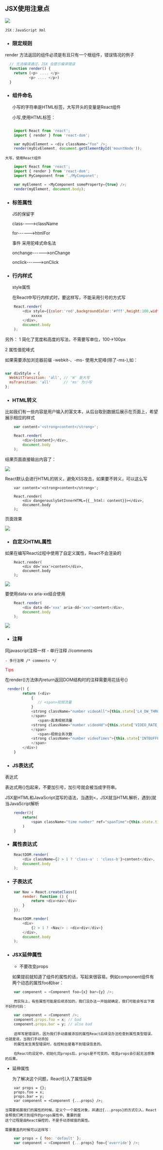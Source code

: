 ## JSX使用注意点

![](img/jsx.png)

	JSX：JavaScript Xml 

- ### 限定规则

render 方法返回的组件必须是有且只有一个根组件，错误情况的例子

``` javascript
  // 无法编译通过，JSX 会提示编译错误
  function render() {
    return (<p> .... </p>
           <p> .... </p>)
  }
```

- ### 组件命名

	小写的字符串是HTML标签，大写开头的变量是React组件

	小写,使用HTML标签：

``` javascript

	import React from 'react';
	import { render } from 'react-dom';

	var myDivElement = <div className="foo" />;
	render(myDivElement, document.getElementById('mountNode'));

```

	大写，使用React组件
``` javascript
	import React from 'react';
	import { render } from 'react-dom';
	import MyComponent from './MyComponet';

	var myElement = <MyComponent someProperty={true} />;
	render(myElement, document.body);

```

- ### 标签属性

	JS的保留字

	class---->className

	for------>htmlFor

	事件 采用驼峰式命名法

	onchange------>onChange

	onclick------>onClick

- ### 行内样式
	
	style属性

	在React中写行内样式时，要这样写，不能采用引号的方式写

``` javascript
	React.render(
	    <div style={{color:'red',backgroundColor:'#fff',height:100,width:100}}>
	        xxxxx
	    </div>,
	    document.body
	);
```
另外：
1 简化了宽度和高度的写法，不需要写单位，100->100px

2 属性值驼峰式 

如果需要添加浏览器前缀 -webkit-、-ms- 使用大驼峰(除了-ms-),如：

``` javascript

var divStyle = {
  WebkitTransition: 'all', // 'W' 是大写
  msTransition: 'all'      // 'ms' 为小写
};

```


- ### HTML转义

比如我们有一些内容是用户输入的富文本，从后台取到数据后展示在页面上，希望展示相应的样式

``` javascript
	var content='<strong>content</strong>';

	React.render(
	    <div>{content}</div>,
	    document.body
	);
```
结果页面直接输出内容了：

![](img/html-error.png)

React默认会进行HTML的转义，避免XSS攻击，如果要不转义，可以这么写

``` javascipt
	var content='<strong>content</strong>';    

	React.render(
	    <div dangerouslySetInnerHTML={{__html: content}}></div>,
	    document.body
	);
```
页面效果

![](img/html-right.png)

- ### 自定义HTML属性

如果在编写React过程中使用了自定义属性，React不会渲染的
``` javascipt
	React.render(
	    <div dd='xxx'>content</div>,
	    document.body
	);
```
![](img/self-attr-error.png)

要使用data-xx aria-xx结合使用
``` javascript
	React.render(
	    <div data-dd='xxx' aria-dd='xxx'>content</div>,
	    document.body
	);
```
![](img/self-attr-right.png)

- ### 注释
同javascript注释一样
	- 单行注释 //comments

	- 多行注释 /* comments */

<span style="color:red">Tips</span>

在render()方法体内return返回DOM结构时的注释需要用花括号{}
``` javascript
 render() {
        return (<div>
            {
               // <span>视频流量
            } 
            <strong className="number videoAll">{this.state['L4_DW_THROUGHPUT']}GB</strong>
            </span>
               <span>高清视频流量
            <strong className="number videoHd">{this.state['VIDEO_RATE_HIGH_THROUGHPUT']}GB</strong>
            </span>
               <span>视频业务次数
            <strong className="number videoTimes">{this.state['INTBUFFER_SR_TOTAL']}次</strong>
            </span>
        </div>)
    }
```

- ### JS表达式

表达式

表达式用{}包起来，不要加引号，加引号就会被当成字符串。

JSX是HTML和JavaScript混写的语法，当遇到<，JSX就当HTML解析，遇到{就当JavaScript解析

``` javascript
    render(){
        return(
            <span className="time number" ref="spanTime">{this.state.time}</span>
        )
    }
```
- ### 属性表达式

``` javascript
	ReactDOM.render(
	    <div className={2 > 1 ? 'class-a' : 'class-b'}>content</div>,
	    document.body
	);
```

- ### 子表达式

``` javascript
	var Nav = React.createClass({
	    render: function () {
	        return <div>nav</div>
	    }
	});

	ReactDOM.render(
	    <div>
	        {2 > 1 ? <Nav/> : <div>div</div>}
	    </div>,
	    document.body
	);
```
- ### JSX延伸属性
	- 不要改变props

	 如果提前就知道了组件的属性的话，写起来很容易。例如component组件有两个动态的属性foo和bar：
``` javascript
	var component = <Component foo={x} bar={y} />;

```
		而实际上，有些属性可能是后续添加的，我们没办法一开始就确定，我们可能会写出下面不好的代码：

``` javascript
	var component = <Component />;
	component.props.foo = x; // bad
	component.props.bar = y; // also bad
```

		这样写是错误的，因为我们手动直接添加的属性React后续没办法检查到属性类型错误，也就是说，当我们手动添加
		的属性发生类型错误时，在控制台是看不到错误信息的。

		在React的设定中，初始化完props后，props是不可变的。改变props会引起无法想象的后果。

- 延伸属性

	为了解决这个问题，React引入了属性延伸
``` javascipt
	var props = {};
	props.foo = x;
	props.bar = y;
	var component = <Component {...props} />;
```
	当需要拓展我们的属性的时候，定义个一个属性对象，并通过{...props}的方式引入，React会帮我们拷贝到组件的props属性中。重要的是
	这个过程是由React操控的，不是手动添赋值的属性。

	需要覆盖的时候可以这样写：

``` javascript
	var props = { foo: 'default' };
	var component = <Component {...props} foo={'override'} />;
```

